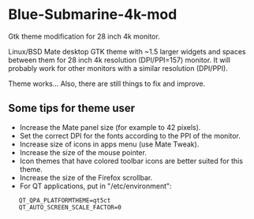# Blue-Submarine-4k-mod
Gtk theme modification for 28 inch 4k monitor.

Linux/BSD Mate desktop GTK theme with ~1.5 larger widgets and spaces between them for 28 inch 4k resolution (DPI/PPI=157) monitor. It will probably work for other monitors with a similar resolution (DPI/PPI).

Theme works... Also, there are still things to fix and improve.

## Some tips for theme user

- Increase the Mate panel size (for example to 42 pixels).
- Set the correct DPI for the fonts according to the PPI of the monitor.
- Increase size of icons in apps menu (use Mate Tweak).
- Increase the size of the mouse pointer.
- Icon themes that have colored toolbar icons are better suited for this theme.
- Increase the size of the Firefox scrollbar.
- For QT applications, put in "/etc/environment":
```
   QT_QPA_PLATFORMTHEME=qt5ct
   QT_AUTO_SCREEN_SCALE_FACTOR=0
```
